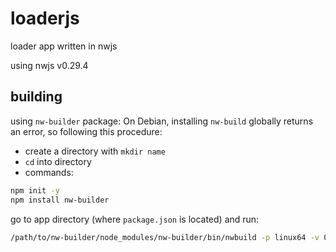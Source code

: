 # loaderjs
loader app written in nwjs

using nwjs v0.29.4

## building

using `nw-builder` package: On Debian, installing `nw-build` globally returns an error, so following this procedure:

- create a directory with `mkdir name`
- `cd` into directory
- commands:

```bash
npm init -y
npm install nw-builder
```

go to app directory (where `package.json` is located) and run:

```bash
/path/to/nw-builder/node_modules/nw-builder/bin/nwbuild -p linux64 -v 0.29.4 -o dist .
```